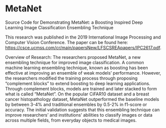 # MetaNet
Source Code for Demonstrating MetaNet: a Boosting Inspired Deep Learning Image Classification Ensembling Technique

This research was published in the 2019 International Image Processing and Computer Vision Conference. The paper can be found here: https://csce.ucmss.com/cr/main/papersNew/LFSCSREApapers/IPC2617.pdf.

Overview of Research:
The researchers proposed MetaNet, a new ensembling technique for improved image classification. A common machine learning ensembling technique, known as boosting has been effective at improving an ensemble of weak models’ performance. However, the researchers modified the training process through proposing “complement blocks” to extend boosting to deep learning applications. Through complement blocks, models are trained and later stacked to form what is called “MetaNet”. On the popular CiFAR10 dataset and a breast cancer histopathology dataset, MetaNet outperformed the baseline models by between 3-4% and traditional ensembles by 0.5-2% in f1-score or accuracy. The initial validation suggests that this ensembling technique can improve researchers’ and institutions’ abilities to classify images or data across multiple fields, from everyday objects to medical images. 
